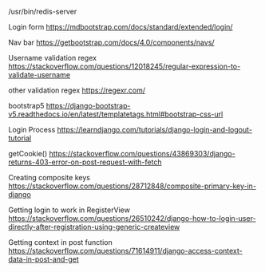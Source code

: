 /usr/bin/redis-server

Login form
https://mdbootstrap.com/docs/standard/extended/login/

Nav bar 
https://getbootstrap.com/docs/4.0/components/navs/

Username validation regex
https://stackoverflow.com/questions/12018245/regular-expression-to-validate-username

other validation regex
https://regexr.com/

bootstrap5
https://django-bootstrap-v5.readthedocs.io/en/latest/templatetags.html#bootstrap-css-url

Login Process
https://learndjango.com/tutorials/django-login-and-logout-tutorial

getCookie()
https://stackoverflow.com/questions/43869303/django-returns-403-error-on-post-request-with-fetch

Creating composite keys
https://stackoverflow.com/questions/28712848/composite-primary-key-in-django

Getting login to work in RegisterView
https://stackoverflow.com/questions/26510242/django-how-to-login-user-directly-after-registration-using-generic-createview

Getting context in post function
https://stackoverflow.com/questions/71614911/django-access-context-data-in-post-and-get
